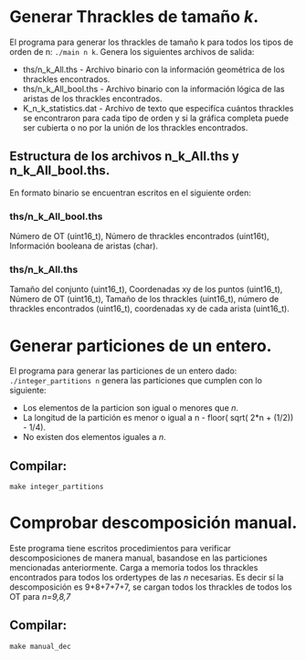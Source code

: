 # Generar Thrackles de tamaño _k_.
El programa para generar los thrackles de tamaño k para todos los tipos de orden de n:
`./main n k`.
Genera los siguientes archivos de salida:
- ths/n_k_All.ths - Archivo binario con la información geométrica de los thrackles encontrados.
- ths/n_k_All_bool.ths - Archivo binario con la información lógica de las aristas de los thrackles encontrados.
- K_n_k_statistics.dat - Archivo de texto que especifíca cuántos thrackles se encontraron para cada tipo de orden y si la gráfica completa puede ser cubierta o no por la unión de los thrackles encontrados.

## Estructura de los archivos n_k_All.ths y n_k_All_bool.ths.
En formato binario se encuentran escritos en el siguiente orden:
### ths/n_k_All_bool.ths
Número de OT (uint16_t), Número de thrackles encontrados (uint16t), Información booleana de aristas (char).
### ths/n_k_All.ths
Tamaño del conjunto (uint16_t), Coordenadas xy de los puntos (uint16_t), Número de OT (uint16_t), Tamaño de los thrackles (uint16_t), número de thrackles encontrados (uint16_t), coordenadas xy de cada arista (uint16_t).

# Generar particiones de un entero.
El programa para generar las particiones de un entero dado:
`./integer_partitions n` genera las particiones que cumplen con lo siguiente:
- Los elementos de la particion son igual o menores que _n_.
- La longitud de la partición es menor o igual a n - floor( sqrt( 2*n + (1/2)) - 1/4).
- No existen dos elementos iguales a _n_.
## Compilar:
`make integer_partitions`
# Comprobar descomposición manual.
Este programa tiene escritos procedimientos para verificar descomposiciones de manera manual, basandose en las particiones mencionadas anteriormente.
Carga a memoria todos los thrackles encontrados para todos los ordertypes de las _n_ necesarias. Es decir sí la descomposición es 9+8+7+7+7, se cargan todos los thrackles de todos los OT para _n=9,8,7_

## Compilar:
`make manual_dec`
